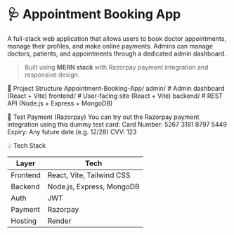 # 🩺 Appointment Booking App

A full-stack web application that allows users to book doctor appointments, manage their profiles, and make online payments. Admins can manage doctors, patients, and appointments through a dedicated admin dashboard.

> Built using **MERN stack** with Razorpay payment integration and responsive design.

📂 Project Structure
Appointment-Booking-App/
 admin/ # Admin dashboard (React + Vite)
 frontend/ # User-facing site (React + Vite)
 backend/ # REST API (Node.js + Express + MongoDB)

🧪 Test Payment (Razorpay)
You can try out the Razorpay payment integration using this dummy test card:
Card Number: 5267 3181 8797 5449
Expiry: Any future date (e.g. 12/28)
CVV: 123

 💡 Tech Stack

| Layer       | Tech                        |
|-------------|-----------------------------|
| Frontend    | React, Vite, Tailwind CSS   |
| Backend     | Node.js, Express, MongoDB   |
| Auth        | JWT                         |
| Payment     | Razorpay                    |
| Hosting     | Render                      |
